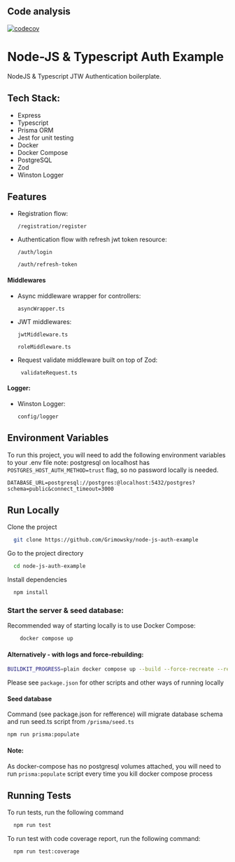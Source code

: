 
## Code analysis
[![codecov](https://codecov.io/github/Grimowsky/node-js-auth-example/graph/badge.svg?token=GCUGQUUEY6)](https://codecov.io/github/Grimowsky/node-js-auth-example)

# Node-JS & Typescript Auth Example

NodeJS & Typescript JTW Authentication boilerplate.

## Tech Stack:
- Express
- Typescript
- Prisma ORM
- Jest for unit testing
- Docker
- Docker Compose
- PostgreSQL
- Zod
- Winston Logger








## Features

- Registration flow:

  ``` /registration/register ```
- Authentication flow with refresh jwt token resource:

  ``` /auth/login ```

  ``` /auth/refresh-token ```
####  Middlewares

- Async middleware wrapper for controllers:

  ``` asyncWrapper.ts ```

- JWT middlewares:

  ```jwtMiddleware.ts ```

  ``` roleMiddleware.ts ```

- Request validate middleware built on top of Zod:

  ```  validateRequest.ts ```
#### Logger:
- Winston Logger:

  ``` config/logger ```









## Environment Variables

To run this project, you will need to add the following environment variables to your .env file
note: postgresql on localhost has `POSTGRES_HOST_AUTH_METHOD=trust` flag, so no password locally is needed.

`DATABASE_URL=postgresql://postgres:@localhost:5432/postgres?schema=public&connect_timeout=3000`


## Run Locally

Clone the project

```bash
  git clone https://github.com/Grimowsky/node-js-auth-example
```

Go to the project directory

```bash
  cd node-js-auth-example
```

Install dependencies

```bash
  npm install
```

### Start the server & seed database:

Recommended way of starting locally is to use Docker Compose:

```bash
    docker compose up
```

#### Alternatively - with logs and force-rebuilding:

```bash
BUILDKIT_PROGRESS=plain docker compose up --build --force-recreate --renew-anon-volumes --remove-orphans
```

Please see ```package.json``` for other scripts and other ways of running locally

#### Seed database

Command (see package.json for refference) will migrate database schema and run seed.ts script from ```/prisma/seed.ts```

```bash
npm run prisma:populate
```

#### Note:
As docker-compose has no postgresql volumes attached, you will need to run ```prisma:populate``` script every time you kill docker compose process

## Running Tests

To run tests, run the following command

```bash
  npm run test
```

To run test with code coverage report, run the following command:

```bash
  npm run test:coverage
```

